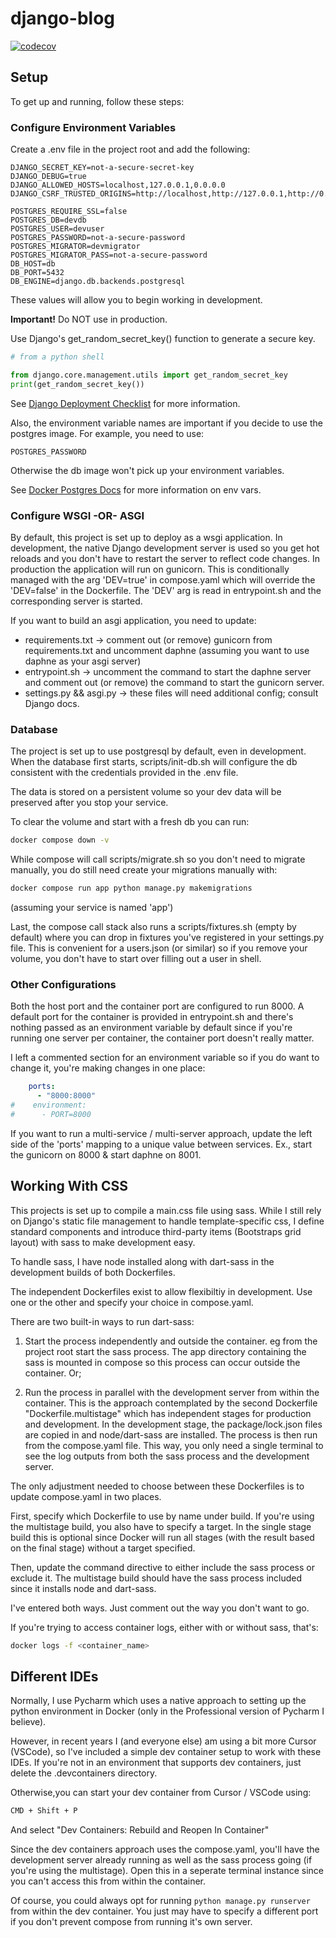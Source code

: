 # django-blog
[![codecov](https://codecov.io/github/ian-wt/django-blog/graph/badge.svg?token=44P1F40HXX)](https://codecov.io/github/ian-wt/django-blog)

## Setup

To get up and running, follow these steps:

### Configure Environment Variables

Create a .env file in the project root and add the following:

```text
DJANGO_SECRET_KEY=not-a-secure-secret-key
DJANGO_DEBUG=true
DJANGO_ALLOWED_HOSTS=localhost,127.0.0.1,0.0.0.0
DJANGO_CSRF_TRUSTED_ORIGINS=http://localhost,http://127.0.0.1,http://0.0.0.0

POSTGRES_REQUIRE_SSL=false
POSTGRES_DB=devdb
POSTGRES_USER=devuser
POSTGRES_PASSWORD=not-a-secure-password
POSTGRES_MIGRATOR=devmigrator
POSTGRES_MIGRATOR_PASS=not-a-secure-password
DB_HOST=db
DB_PORT=5432
DB_ENGINE=django.db.backends.postgresql

```

These values will allow you to begin working in development.

**Important!** Do NOT use in production.

Use Django's get_random_secret_key() function to generate a secure key.

```python
# from a python shell

from django.core.management.utils import get_random_secret_key
print(get_random_secret_key())
```

See [Django Deployment Checklist](https://docs.djangoproject.com/en/5.1/howto/deployment/checklist/#) 
for more information.

Also, the environment variable names are important if you decide to use the postgres image. For example, you need to use:
```text
POSTGRES_PASSWORD
```
Otherwise the db image won't pick up your environment variables.

See [Docker Postgres Docs](https://hub.docker.com/_/postgres) for more information on env vars.

### Configure WSGI -OR- ASGI

By default, this project is set up to deploy as a wsgi application. In development, the native Django development server is used so you get hot reloads and you don't have to restart the server to reflect code changes. In production the application will run on gunicorn. This is conditionally managed with the arg 'DEV=true' in compose.yaml which will override the 'DEV=false' in the Dockerfile. The 'DEV' arg is read in entrypoint.sh and the corresponding server is started.

If you want to build an asgi application, you need to update:

* requirements.txt -> comment out (or remove) gunicorn from requirements.txt and uncomment daphne (assuming you want to use daphne as your asgi server)
* entrypoint.sh -> uncomment the command to start the daphne server and comment out (or remove) the command to start the gunicorn server.
* settings.py && asgi.py -> these files will need additional config; consult Django docs.

### Database

The project is set up to use postgresql by default, even in development. When the database first starts, scripts/init-db.sh will configure the db consistent with the credentials provided in the .env file.

The data is stored on a persistent volume so your dev data will be preserved after you stop your service.

To clear the volume and start with a fresh db you can run:
```bash
docker compose down -v
```

While compose will call scripts/migrate.sh so you don't need to migrate manually, you do still need create your migrations manually with:
```bash
docker compose run app python manage.py makemigrations
```

(assuming your service is named 'app')

Last, the compose call stack also runs a scripts/fixtures.sh (empty by default) where you can drop in fixtures you've registered in your settings.py file. This is convenient for a users.json (or similar) so if you remove your volume, you don't have to start over filling out a user in shell.

### Other Configurations

Both the host port and the container port are configured to run 8000. A default port for the container is provided in entrypoint.sh and there's nothing passed as an environment variable by default since if you're running one server per container, the container port doesn't really matter.

I left a commented section for an environment variable so if you do want to change it, you're making changes in one place:
```yaml
    ports:
      - "8000:8000"
#    environment:
#      - PORT=8000
```

If you want to run a multi-service / multi-server approach, update the left side of the 'ports' mapping to a unique value between services. Ex., start the gunicorn on 8000 & start daphne on 8001.

## Working With CSS

This projects is set up to compile a main.css file using sass. While I still rely on Django's static file management to handle template-specific css, I define standard components and introduce third-party items (Bootstraps grid layout) with sass to make development easy.

To handle sass, I have node installed along with dart-sass in the development builds of both Dockerfiles.

The independent Dockerfiles exist to allow flexibiltiy in development. Use one or the other and specify your choice in compose.yaml.

There are two built-in ways to run dart-sass:

1) Start the process independently and outside the container. eg from the project root start the sass process. The app directory containing the sass is mounted in compose so this process can occur outside the container. Or;

2) Run the process in parallel with the development server from within the container. This is the approach contemplated by the second Dockerfile "Dockerfile.multistage" which has independent stages for production and development. In the development stage, the package/lock.json files are copied in and node/dart-sass are installed. The process is then run from the compose.yaml file. This way, you only need a single terminal to see the log outputs from both the sass process and the development server.

The only adjustment needed to choose between these Dockerfiles is to update compose.yaml in two places.

First, specify which Dockerfile to use by name under build. If you're using the multistage build, you also have to specify a target. In the single stage build this is optional since Docker will run all stages (with the result based on the final stage) without a target specified.

Then, update the command directive to either include the sass process or exclude it. The multistage build should have the sass process included since it installs node and dart-sass.

I've entered both ways. Just comment out the way you don't want to go.

If you're trying to access container logs, either with or without sass, that's:

```bash
docker logs -f <container_name>
```

## Different IDEs

Normally, I use Pycharm which uses a native approach to setting up the python environment in Docker (only in the Professional version of Pycharm I believe).

However, in recent years I (and everyone else) am using a bit more Cursor (VSCode), so I've included a simple dev container setup to work with these IDEs. If you're not in an environment that supports dev containers, just delete the .devcontainers directory. 

Otherwise,you can start your dev container from Cursor / VSCode using:

```bash
CMD + Shift + P
```

And select "Dev Containers: Rebuild and Reopen In Container"

Since the dev containers approach uses the compose.yaml, you'll have the development server already running as well as the sass process going (if you're using the multistage). Open this in a seperate terminal instance since you can't access this from within the container.

Of course, you could always opt for running ```python manage.py runserver``` from within the dev container. You just may have to specify a different port if you don't prevent compose from running it's own server.

